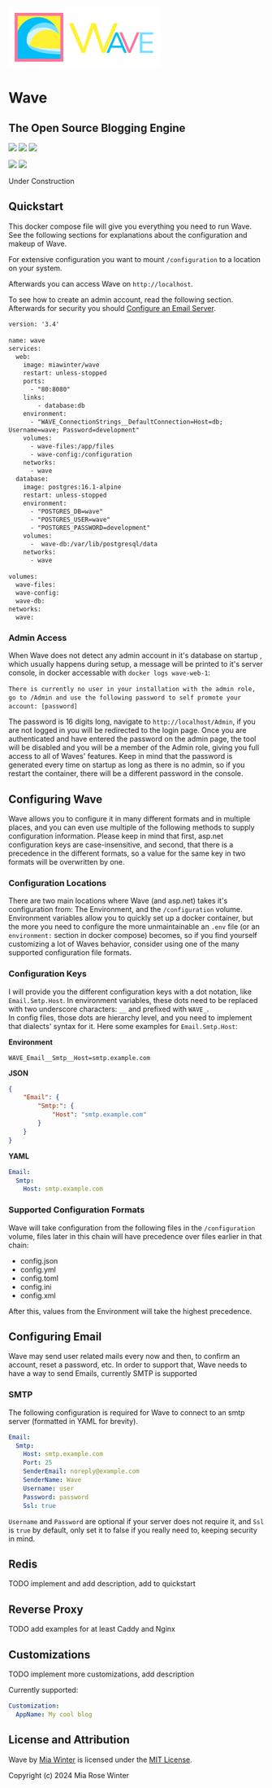 <img src="./Wave/Assets/Wave%20Logo%20Transparent.png" alt="" width="300" />

# Wave
## The Open Source Blogging Engine

![](https://img.shields.io/github/license/miawinter98/Wave?color=green)
![](https://img.shields.io/github/forks/miawinter98/Wave?label=github%20forks&logo=github)
![](https://img.shields.io/github/stars/miawinter98/Wave?label=github%20stars&color=yellow&logo=github)

![](https://img.shields.io/docker/pulls/miawinter/wave?color=informational&logo=docker)
![](https://img.shields.io/docker/stars/miawinter/wave?color=yellow&logo=docker)


Under Construction

## Quickstart

This docker compose file will give you everything you need to run Wave. See the following
sections for explanations about the configuration and makeup of Wave.

For extensive configuration you want to mount `/configuration` to a location on your system.

Afterwards you can access Wave on  `http://localhost`.

To see how to create an admin account, read the following section. Afterwards for security
you should [Configure an Email Server](#Configuring%20Email).

```
version: '3.4'

name: wave
services:
  web:
    image: miawinter/wave
    restart: unless-stopped
    ports:
      - "80:8080"
    links:
        - database:db
    environment:
      - "WAVE_ConnectionStrings__DefaultConnection=Host=db; Username=wave; Password=development"
    volumes:
      - wave-files:/app/files
      - wave-config:/configuration
    networks:
      - wave
  database:
    image: postgres:16.1-alpine
    restart: unless-stopped
    environment:
      - "POSTGRES_DB=wave"
      - "POSTGRES_USER=wave"
      - "POSTGRES_PASSWORD=development"
    volumes:
      -  wave-db:/var/lib/postgresql/data
    networks:
      - wave

volumes:
  wave-files:
  wave-config:
  wave-db:
networks:
  wave:
```

### Admin Access

When Wave does not detect any admin account in it's database on startup , which usually happens during
setup, a message will be printed to it's server console, in docker accessable with `docker logs wave-web-1`:

`There is currently no user in your installation with the admin role, go to /Admin and use the following password to self promote your account: [password]`

The password is 16 digits long, navigate to `http://localhost/Admin`, if you are not logged in you will be redirected to
the login page. Once you are authenticated and have entered the password on the admin page, the tool will be disabled and
you will be a member of the Admin role, giving you full access to all of Waves' features. Keep in mind that the password
is generated every time on startup as long as there is no admin, so if you restart the container, there will be a different
password in the console.

## Configuring Wave

Wave allows you to configure it in many different formats and in multiple places, and 
you can even use multiple of the following methods to supply configuration information. 
Please keep in mind that first, asp.net configuration keys are case-insensitive, and second,
that there is a precedence in the different formats, so a value for the same key in two 
formats will be overwritten by one.

### Configuration Locations 

There are two main locations where Wave (and asp.net) takes it's configuration from: 
The Environment, and the `/configuration` volume. Environment variables allow you to quickly 
set up a docker container, but the more you need to configure the more unmaintainable an 
`.env` file (or an `environment:` section in docker compose) becomes, so if you find yourself 
customizing a lot of Waves behavior, consider using one of the many supported configuration 
file formats.

### Configuration Keys

I will provide you the different configuration keys with a dot notation, like `Email.Smtp.Host`.
In environment variables, these dots need to be replaced with two underscore characters: `__`
and prefixed with `WAVE_`.  
In config files, those dots are hierarchy level, and you need to implement that dialects' 
syntax for it. Here some examples for `Email.Smtp.Host`:

**Environment**

```
WAVE_Email__Smtp__Host=smtp.example.com
```

**JSON**
```json
{
    "Email": {
        "Smtp:": {
            "Host": "smtp.example.com"
        }
    }
}
```

**YAML**

```yml
Email:
  Smtp:
    Host: smtp.example.com
```

### Supported Configuration Formats

Wave will take configuration from the following files in the `/configuration` volume, files
later in this chain will have precedence over files earlier in that chain:

- config.json
- config.yml
- config.toml
- config.ini
- config.xml

After this, values from the Environment will take the highest precedence. 

## Configuring Email

Wave may send user related mails every now and then, to confirm an account, reset a password, etc.
In order to support that, Wave needs to have a way to send Emails, currently SMTP is supported

### SMTP

The following configuration is required for Wave to connect to an smtp server 
(formatted in YAML for brevity).

```yml
Email:
  Smtp:
    Host: smtp.example.com
    Port: 25
    SenderEmail: noreply@example.com
    SenderName: Wave
    Username: user
    Password: password
    Ssl: true
```

`Username` and `Password` are optional if your server does not require it, and `Ssl` is 
`true` by default, only set it to false if you really need to, keeping security in mind.

## Redis

TODO implement and add description, add to quickstart

## Reverse Proxy

TODO add examples for at least Caddy and Nginx

## Customizations

TODO implement more customizations, add description

Currently supported:

```yml
Customization:
  AppName: My cool blog
```

## License and Attribution

Wave by [Mia Winter](https://miawinter.de/) is licensed under the [MIT License](https://en.wikipedia.org/wiki/MIT_License).  

Copyright (c) 2024 Mia Rose Winter